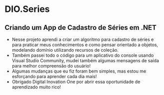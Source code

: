 # DIO.Series
## Criando um App de Cadastro de Séries em .NET
- Nesse projeto aprendi a criar um algoritmo para cadastro de séries e para praticar meus conhecimentos e como pensar orientado a objetos, modelando domínio utilizando recursos de coleção.
- Também passei todo o código para um aplicativo do console usando Visual Studio Community, mudei também algumas mensagens de saída para melhor compreensão do usuário!
- Algumas mudanças que eu fiz foram bem simples, mas estou me esforçando para aprender cada dia mais!
- Obrigado Digital Inovation One por abrir essa oportunidade de aprendizado muito rico! 

